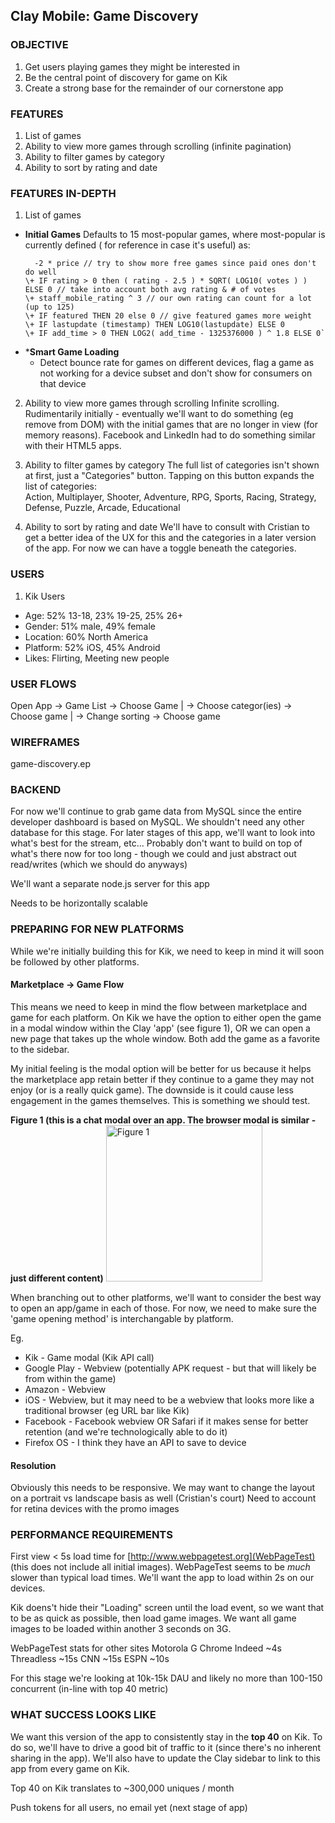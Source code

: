 Clay Mobile: Game Discovery
---------------------------

### OBJECTIVE
1. Get users playing games they might be interested in
2. Be the central point of discovery for game on Kik
3. Create a strong base for the remainder of our cornerstone app

### FEATURES
1. List of games
2. Ability to view more games through scrolling (infinite pagination)
2. Ability to filter games by category
3. Ability to sort by rating and date

### FEATURES IN-DEPTH
1. List of games
  * **Initial Games**  Defaults to 15 most-popular games, where most-popular is currently defined ( for reference in case it's useful) as:  
    ```
      -2 * price // try to show more free games since paid ones don't do well  
    \+ IF rating > 0 then ( rating - 2.5 ) * SQRT( LOG10( votes ) ) ELSE 0 // take into account both avg rating & # of votes  
    \+ staff_mobile_rating ^ 3 // our own rating can count for a lot (up to 125)  
    \+ IF featured THEN 20 else 0 // give featured games more weight  
    \+ IF lastupdate (timestamp) THEN LOG10(lastupdate) ELSE 0  
    \+ IF add_time > 0 THEN LOG2( add_time - 1325376000 ) ^ 1.8 ELSE 0`
    ```
  * ***Smart Game Loading**
    * Detect bounce rate for games on different devices, flag a game as not working for a device subset and don't show for consumers on that device

2. Ability to view more games through scrolling
Infinite scrolling. Rudimentarily initially - eventually we'll want to do something (eg remove from DOM) with the initial games that are
no longer in view (for memory reasons). Facebook and LinkedIn had to do something similar with their HTML5
apps.

3. Ability to filter games by category
The full list of categories isn't shown at first, just a "Categories" button. Tapping on this button expands
the list of categories:  
Action, Multiplayer, Shooter, Adventure, RPG, Sports, Racing, Strategy, Defense, Puzzle, Arcade, Educational

4. Ability to sort by rating and date
We'll have to consult with Cristian to get a better idea of the UX for this and the categories in a later version
of the app. For now we can have a toggle beneath the categories.

### USERS
1. Kik Users
  * Age: 52% 13-18, 23% 19-25, 25% 26+
  * Gender: 51% male, 49% female
  * Location: 60% North America
  * Platform: 52% iOS, 45% Android
  * Likes: Flirting, Meeting new people

### USER FLOWS
Open App -> Game List -> Choose Game
                      |
                      -> Choose categor(ies) -> Choose game
                      |
                      -> Change sorting -> Choose game

### WIREFRAMES
game-discovery.ep

### BACKEND
For now we'll continue to grab game data from MySQL since the entire developer dashboard is based on MySQL.
We shouldn't need any other database for this stage. For later stages of this app, we'll want to look into
what's best for the stream, etc... Probably don't want to build on top of what's there now for too long -
though we could and just abstract out read/writes (which we should do anyways)

We'll want a separate node.js server for this app

Needs to be horizontally scalable

### PREPARING FOR NEW PLATFORMS
While we're initially building this for Kik, we need to keep in mind it will soon be followed by other platforms.

#### Marketplace -> Game Flow
This means we need to keep in mind the flow between marketplace and game for each platform.
On Kik we have the option to either open the game in a modal window within the Clay 'app' (see figure 1), OR we
can open a new page that takes up the whole window. Both add the game as a favorite to the sidebar.

My initial feeling is the modal option will be better for us because it helps the marketplace app retain better
if they continue to a game they may not enjoy (or is a really quick game). The downside is it could cause less
engagement in the games themselves. This is something we should test.

**Figure 1 (this is a chat modal over an app. The browser modal is similar - just different content)**
<img src="/../master/specs/resources/kik-modal.png?raw=true" alt="Figure 1" style="width: 250px">

When branching out to other platforms, we'll want to consider the best way to open an app/game in each of those.
For now, we need to make sure the 'game opening method' is interchangable by platform.

Eg.
* Kik - Game modal (Kik API call)
* Google Play - Webview (potentially APK request - but that will likely be from within the game)
* Amazon - Webview
* iOS - Webview, but it may need to be a webview that looks more like a traditional browser (eg URL bar like Kik)
* Facebook - Facebook webview OR Safari if it makes sense for better retention (and we're technologically able to do it)
* Firefox OS - I think they have an API to save to device

#### Resolution
Obviously this needs to be responsive. We may want to change the layout on a portrait vs landscape basis as well (Cristian's court)
Need to account for retina devices with the promo images

### PERFORMANCE REQUIREMENTS
First view < 5s load time for [http://www.webpagetest.org](WebPageTest) (this does not include all initial images).
WebPageTest seems to be *much* slower than typical load times. We'll want the app to load within 2s on our devices.

Kik doens't hide their "Loading" screen until the load event, so we want that to be as quick as possible, then load
game images. We want all game images to be loaded within another 3 seconds on 3G.

WebPageTest stats for other sites Motorola G Chrome
Indeed ~4s
Threadless ~15s
CNN ~15s
ESPN ~10s


For this stage we're looking at 10k-15k DAU and likely no more than 100-150 concurrent (in-line with top 40 metric)

### WHAT SUCCESS LOOKS LIKE
We want this version of the app to consistently stay in the **top 40** on Kik. To do so, we'll have to drive a
good bit of traffic to it (since there's no inherent sharing in the app). We'll also have to update the Clay
sidebar to link to this app from every game on Kik.

Top 40 on Kik translates to ~300,000 uniques / month

Push tokens for all users, no email yet (next stage of app)
